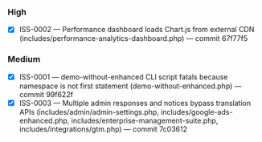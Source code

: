 ### High
- [x] ISS-0002 — Performance dashboard loads Chart.js from external CDN (includes/performance-analytics-dashboard.php) — commit 67f77f5

### Medium
- [x] ISS-0001 — demo-without-enhanced CLI script fatals because namespace is not first statement (demo-without-enhanced.php) — commit 99f622f
- [x] ISS-0003 — Multiple admin responses and notices bypass translation APIs (includes/admin/admin-settings.php, includes/google-ads-enhanced.php, includes/enterprise-management-suite.php, includes/integrations/gtm.php) — commit 7c03612
